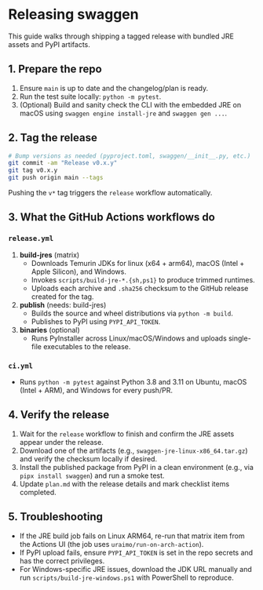 # Releasing swaggen

This guide walks through shipping a tagged release with bundled JRE assets and PyPI artifacts.

## 1. Prepare the repo

1. Ensure `main` is up to date and the changelog/plan is ready.
2. Run the test suite locally: `python -m pytest`.
3. (Optional) Build and sanity check the CLI with the embedded JRE on macOS using `swaggen engine install-jre` and `swaggen gen ...`.

## 2. Tag the release

```bash
# Bump versions as needed (pyproject.toml, swaggen/__init__.py, etc.)
git commit -am "Release v0.x.y"
git tag v0.x.y
git push origin main --tags
```

Pushing the `v*` tag triggers the `release` workflow automatically.

## 3. What the GitHub Actions workflows do

### `release.yml`

1. **build-jres** (matrix)
   - Downloads Temurin JDKs for linux (x64 + arm64), macOS (Intel + Apple Silicon), and Windows.
   - Invokes `scripts/build-jre-*.{sh,ps1}` to produce trimmed runtimes.
   - Uploads each archive and `.sha256` checksum to the GitHub release created for the tag.
2. **publish** (needs: build-jres)
   - Builds the source and wheel distributions via `python -m build`.
   - Publishes to PyPI using `PYPI_API_TOKEN`.
3. **binaries** (optional)
   - Runs PyInstaller across Linux/macOS/Windows and uploads single-file executables to the release.

### `ci.yml`

- Runs `python -m pytest` against Python 3.8 and 3.11 on Ubuntu, macOS (Intel + ARM), and Windows for every push/PR.

## 4. Verify the release

1. Wait for the `release` workflow to finish and confirm the JRE assets appear under the release.
2. Download one of the artifacts (e.g., `swaggen-jre-linux-x86_64.tar.gz`) and verify the checksum locally if desired.
3. Install the published package from PyPI in a clean environment (e.g., via `pipx install swaggen`) and run a smoke test.
4. Update `plan.md` with the release details and mark checklist items completed.

## 5. Troubleshooting

- If the JRE build job fails on Linux ARM64, re-run that matrix item from the Actions UI (the job uses `uraimo/run-on-arch-action`).
- If PyPI upload fails, ensure `PYPI_API_TOKEN` is set in the repo secrets and has the correct privileges.
- For Windows-specific JRE issues, download the JDK URL manually and run `scripts/build-jre-windows.ps1` with PowerShell to reproduce.

